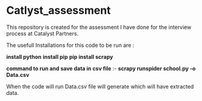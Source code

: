 # Catlyst_assessment
This repository is created for the assessment I have done for the interview process at Catalyst Partners.


The usefull Installations for this code to be run are :

**install python**
**install pip**
**pip install scrapy**


**command to run and save data in csv file** :- **scrapy runspider school.py -o Data.csv**

When the code will run Data.csv file will generate which will have extracted data.
